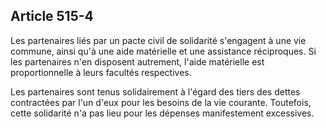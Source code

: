 Article 515-4
----
Les partenaires liés par un pacte civil de solidarité s'engagent à une vie
commune, ainsi qu'à une aide matérielle et une assistance réciproques. Si les
partenaires n'en disposent autrement, l'aide matérielle est proportionnelle à
leurs facultés respectives.

Les partenaires sont tenus solidairement à l'égard des tiers des dettes
contractées par l'un d'eux pour les besoins de la vie courante. Toutefois, cette
solidarité n'a pas lieu pour les dépenses manifestement excessives.
